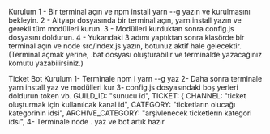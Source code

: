 
Kurulum
1 - Bir terminal açın ve npm install yarn --g yazın ve kurulmasını bekleyin.
2 - Altyapı dosyasında bir terminal açın, yarn install yazın ve gerekli tüm modülleri kurun.
3 - Modülleri kurduktan sonra config.js dosyasını doldurun.
4 - Yukarıdaki 3 adımı yaptıktan sonra klasörde bir terminal açın ve node src/index.js yazın, botunuz aktif hale gelecektir. (Terminal açmak yerine, .bat dosyası oluşturabilir ve terminalde yazacağınız komutu yazabilirsiniz.)

Ticket Bot Kurulum
1- Terminale npm i yarn --g yaz
2- Daha sonra terminale yarn install yaz ve modülleri kur
3- config.js dosyasındaki boş yerleri doldurun token vb.
GUILD_ID: "sunucu id",
  TICKET: {
    CHANNEL: "ticket oluşturmak için kullanılcak kanal id",
    CATEGORY: "ticketların olucağı kategorinin idsi",
    ARCHIVE_CATEGORY: "arşivlenecek ticketlerın kategori idsi",
4- Terminale node . yaz ve bot artık hazır
